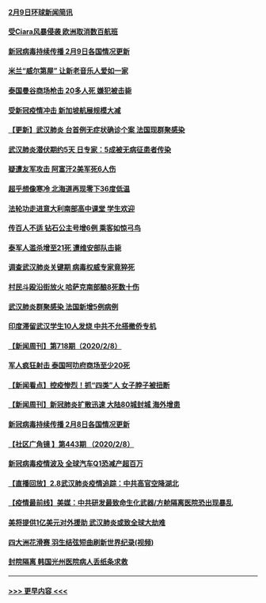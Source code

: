#### [2月9日环球新闻简讯](../pages/prog202/a102773390.md?t=02100802) 
#### [受Ciara风暴侵袭 欧洲取消数百航班](../pages/prog202/a102773357.md?t=02100802) 
#### [新冠病毒持续传播 2月9日各国情况更新](../pages/prog202/a102773346.md?t=02100802) 
#### [米兰“威尔第屋” 让新老音乐人爱如一家](../pages/prog202/a102773245.md?t=02100802) 
#### [泰国曼谷商场枪击 20多人死 嫌犯被击毙](../pages/prog202/a102773230.md?t=02100802) 
#### [受新冠疫情冲击 新加坡航展规模大减](../pages/prog202/a102773207.md?t=02100802) 
#### [【更新】武汉肺炎 台首例无症状确诊个案 法国现群聚感染](../pages/prog202/a102770740.md?t=02100802) 
#### [武汉肺炎潜伏期约5天 日专家：5成被无病征患者传染](../pages/prog202/a102773145.md?t=02100802) 
#### [疑遭友军攻击 阿富汗2美军死6人伤](../pages/prog202/a102773140.md?t=02100802) 
#### [超乎想像寒冷 北海道再现零下36度低温](../pages/prog202/a102773122.md?t=02100802) 
#### [法轮功走进意大利南部高中课堂 学生欢迎](../pages/prog202/a102773105.md?t=02100802) 
#### [传百人不适 钻石公主号增6例 乘客如惊弓鸟](../pages/prog202/a102773051.md?t=02100802) 
#### [泰军人滥杀增至21死 遭维安部队击毙](../pages/prog202/a102772913.md?t=02100802) 
#### [调查武汉肺炎关键期 病毒权威专家竟猝死](../pages/prog202/a102773033.md?t=02100802) 
#### [村民斗殴沿街放火 哈萨克南部酿8死数十伤](../pages/prog202/a102772980.md?t=02100802) 
#### [武汉肺炎群聚感染 法国新增5例病例](../pages/prog202/a102772957.md?t=02100802) 
#### [印度滞留武汉学生10人发烧 中共不允搭撤侨专机](../pages/prog202/a102772946.md?t=02100802) 
#### [【新闻周刊】第718期（2020/2/8）](../pages/prog202/a102772921.md?t=02100802) 
#### [军人疯狂射击 泰国呵叻府商场至少20死](../pages/prog202/a102772833.md?t=02100802) 
#### [【新闻看点】控疫惨烈！抓“四类”人 女子脖子被扭断](../pages/prog202/a102772896.md?t=02100802) 
#### [【新闻周刊】新冠肺炎扩散迅速 大陆80城封城 海外增患](../pages/prog202/a102772852.md?t=02100802) 
#### [新冠病毒持续传播 2月8日各国情况更新](../pages/prog202/a102772826.md?t=02100802) 
#### [【社区广角镜  】第443期  （2020/2/8）](../pages/prog202/a102772736.md?t=02100802) 
#### [新冠病毒疫情波及 全球汽车Q1恐减产超百万](../pages/prog202/a102772695.md?t=02100802) 
#### [【直播回放】2.8武汉肺炎疫情追踪：中共高官空降湖北](../pages/prog202/a102772618.md?t=02100802) 
#### [【疫情最前线】美媒：中共研发最致命生化武器/方舱隔离医院恐出现暴乱](../pages/prog202/a102772439.md?t=02100802) 
#### [美将提供1亿美元对外援助 武汉肺炎或致全球大劫难](../pages/prog202/a102772361.md?t=02100802) 
#### [四大洲花滑赛 羽生结弦短曲刷新世界纪录(视频)](../pages/prog202/a102772341.md?t=02100802) 
#### [封院隔离 韩国光州医院病人丢纸条求救](../pages/prog202/a102772282.md?t=02100802) 

----
#### [ >>> 更早内容 <<< ](../indexes/prog202-earlier.md)
